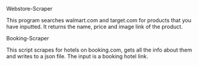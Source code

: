Webstore-Scraper

This program searches walmart.com and target.com for products that you have inputted. It returns the name, price and image link of the product.

Booking-Scraper

This script scrapes for hotels on booking.com, gets all the info about them and writes to a json file. The input is a booking hotel link.
